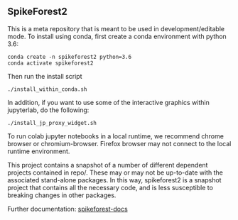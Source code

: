 ## SpikeForest2

This is a meta repository that is meant to be used in development/editable mode. To install using conda, first create a conda environment with python 3.6:

```
conda create -n spikeforest2 python=3.6
conda activate spikeforest2
```

Then run the install script

```
./install_within_conda.sh
```

In addition, if you want to use some of the interactive graphics within jupyterlab, do the following:

```
./install_jp_proxy_widget.sh
```

To run colab jupyter notebooks in a local runtime, we recommend chrome browser or chromium-browser. Firefox browser may not connect to the local runtime environment.

This project contains a snapshot of a number of different dependent projects contained in repo/. These may or may not be up-to-date with the associated stand-alone packages. In this way, spikeforest2 is a snapshot project that contains all the necessary code, and is less susceptible to breaking changes in other packages.

Further documentation: [spikeforest-docs](https://github.com/flatironinstitute/spikeforest-docs/blob/master/docs/index.md)

